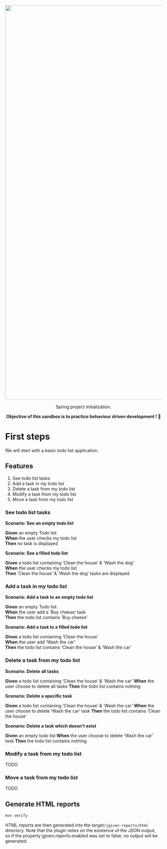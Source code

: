 <div align="center"><img width="1265" alt="Capture d’écran 2021-08-29 à 20 17 36" src="https://user-images.githubusercontent.com/25029077/131261334-8307d9ab-5dd5-49c1-9ae0-4489ce217ea8.png"></div>
<p align="center">Spring project initialization.</p>

<p align="center"><b>Objective of this sandbox is to practice behaviour driven development ! 🚀</b></p>

# First steps

We will start with a basic todo list application.

## Features

1. See todo list tasks
2. Add a task in my todo list
3. Delete a task from my todo list
4. Modify a task from my todo list
5. Move a task from my todo list

### See todo list tasks

**Scenario: See an empty todo list**

**Given** an empty Todo list  
**When** the user checks my todo list  
**Then** no task is displayed  

**Scenario: See a filled todo list**

**Given** a todo list containing ‘Clean the house’ & ‘Wash the dog’  
**When** the user checks my todo list  
**Then** ‘Clean the house’ & ‘Wash the dog’ tasks are displayed

### Add a task in my todo list

**Scenario: Add a task to an empty todo list**

**Given** an empty Todo list  
**When** the user add a ‘Buy cheese’ task  
**Then** the todo list contains ‘Buy cheese’  

**Scenario: Add a task to a filled todo list**

**Given** a todo list containing ‘Clean the house’  
**When** the user add ‘Wash the car’  
**Then** the todo list contains ‘Clean the house’ & ‘Wash the car’

### Delete a task from my todo list

**Scenario: Delete all tasks**

**Given** a todo list containing ‘Clean the house’ & ‘Wash the car’
**When** the user choose to delete all tasks
**Then** the todo list contains nothing

**Scenario: Delete a specific task**

**Given** a todo list containing ‘Clean the house’ & ‘Wash the car’
**When** the user choose to delete ‘Wash the car’ task
**Then** the todo list contains ‘Clean the house’

**Scenario: Delete a task which doesn't exist**

**Given** an empty todo list
**When** the user choose to delete ‘Wash the car’ task
**Then** the todo list contains nothing

### Modify a task from my todo list

TODO

### Move a task from my todo list

TODO

## Generate HTML reports

```bash
mvn verify
```

HTML reports are then generated into the target`/jgiven-reports/html` directory. Note that the plugin relies on the existence of the JSON output, so if the property jgiven.reports.enabled was set to false, no output will be generated.
